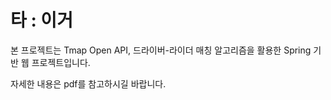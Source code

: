 <h1>타 : 이거</h1>

본 프로젝트는 Tmap Open API, 드라이버-라이더 매칭 알고리즘을 활용한 Spring 기반 웹 프로젝트입니다.

자세한 내용은 pdf를 참고하시길 바랍니다.
